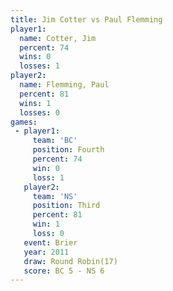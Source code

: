 ```yaml
---
title: Jim Cotter vs Paul Flemming
player1:              
  name: Cotter, Jim   
  percent: 74         
  wins: 0             
  losses: 1           
player2:              
  name: Flemming, Paul
  percent: 81         
  wins: 1             
  losses: 0           
games:
 - player1:          
     team: 'BC'      
     position: Fourth
     percent: 74     
     win: 0          
     loss: 1         
   player2:         
     team: 'NS'     
     position: Third
     percent: 81    
     win: 1         
     loss: 0        
   event: Brier         
   year: 2011           
   draw: Round Robin(17)
   score: BC 5 - NS 6   
---
```

